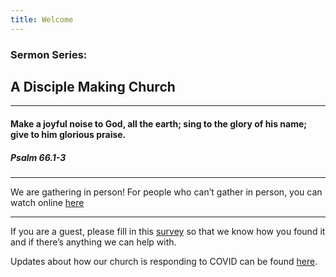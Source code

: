 ```yaml
---
title: Welcome
---
```


### Sermon Series:
## A Disciple Making Church 
---
#### Make a joyful noise to God, all the earth; sing to the glory of his name; give to him glorious praise.

##### Psalm 66.1-3 
---
We are gathering in person!
For people who can’t gather in person, you can watch online [here](https://stgeorgeshurstville.org.au/sunday-english-online)

---
If you are a guest, please fill in this [survey](https://tinyurl.com/SGHACsurvey) so that we know how you found it and if there’s anything we can help with.

Updates about how our church is responding to COVID can be found [here](https://stgeorgeshurstville.org.au/covid-update). 
